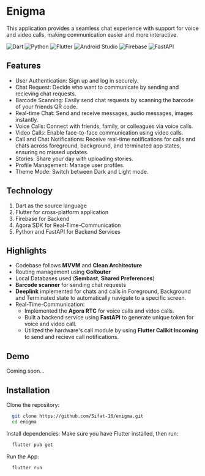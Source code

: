 
# Enigma
This application provides a seamless chat experience with support for voice and video calls, making communication easier and more interactive.

![Dart](https://img.shields.io/badge/dart-%230175C2.svg?style=for-the-badge&logo=dart&logoColor=white)
![Python](https://img.shields.io/badge/python-3670A0?style=for-the-badge&logo=python&logoColor=ffdd54)
![Flutter](https://img.shields.io/badge/Flutter-%2302569B.svg?style=for-the-badge&logo=Flutter&logoColor=white)
![Android Studio](https://img.shields.io/badge/android%20studio-346ac1?style=for-the-badge&logo=android%20studio&logoColor=white)
![Firebase](https://img.shields.io/badge/firebase-a08021?style=for-the-badge&logo=firebase&logoColor=ffcd34)
![FastAPI](https://img.shields.io/badge/FastAPI-005571?style=for-the-badge&logo=fastapi)


## Features

* User Authentication: Sign up and log in securely.
* Chat Request: Decide who want to communicate by sending and recieving chat requests.
* Barcode Scanning: Easily send chat requests by scanning the barcode of your friends QR code.
* Real-time Chat: Send and receive messages, audio messages, images instantly.
* Voice Calls: Connect with friends, family, or colleagues via voice calls.
* Video Calls: Enable face-to-face communication using video calls.
* Call and Chat Notifications: Receive real-time notifications for calls and chats across foreground, background, and terminated app states, ensuring no missed updates.
* Stories: Share your day with uploading stories.
* Profile Management: Manage user profiles.
* Theme Mode: Switch between Dark and Light mode.

## Technology
1. Dart as the source language
2. Flutter for cross-platform application
3. Firebase for Backend
4. Agora SDK for Real-Time-Communication
5. Python and FastAPI for Backend Services

## Highlights
* Codebase follows **MVVM** and **Clean Architecture**
* Routing management using **GoRouter**
* Local Databases used (**Sembast**, **Shared Preferences**)
* **Barcode scanner** for sending chat requests
* **Deeplink** implemented for chats and calls in Foreground, Background and Terminated state to automatically navigate to a specific screen.
* Real-Time-Communication:
    * Implemented the **Agora RTC** for voice calls and video calls.
    * Built a backend service using **FastAPI** to generate unique token for voice and video call.
    * Utilized the hardware's call module by using **Flutter Callkit Incoming** to send and recieve call notifications.

## Demo
Coming soon...


## Installation
Clone the repository:
```bash
  git clone https://github.com/Sifat-16/enigma.git
  cd enigma
```
Install dependencies: Make sure you have Flutter installed, then run:
```bash
  flutter pub get
``` 

Run the App:
```bash
  flutter run
```


